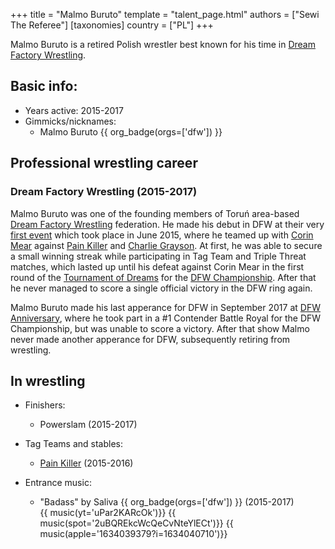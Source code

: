 +++
title = "Malmo Buruto"
template = "talent_page.html"
authors = ["Sewi The Referee"]
[taxonomies]
country = ["PL"]
+++

Malmo Buruto is a retired Polish wrestler best known for his time in [Dream Factory Wrestling](@/o/dfw.md).

## Basic info:

* Years active: 2015-2017
* Gimmicks/nicknames:
  - Malmo Buruto {{ org_badge(orgs=['dfw']) }}

## Professional wrestling career

### Dream Factory Wrestling (2015-2017)

Malmo Buruto was one of the founding members of Toruń area-based [Dream Factory Wrestling](@/o/dfw.md) federation. He made his debut in DFW at their very [first event](@/e/dfw/2015-06-20-dfw-showcase.md) which took place in June 2015, where he teamed up with [Corin Mear](@/w/corin-mear.md) against [Pain Killer](@/w/pain-killer.md) and [Charlie Grayson](@/w/madman-charlie.md). At first, he was able to secure a small winning streak while participating in Tag Team and Triple Threat matches, which lasted up until his defeat against Corin Mear in the first round of the [Tournament of Dreams](@/e/dfw/2016-06-11-dfw-tournament-of-dreams-1.md) for the [DFW Championship](@/c/dfw-championship.md). After that he never managed to score a single official victory in the DFW ring again.

Malmo Buruto made his last apperance for DFW in September 2017 at [DFW Anniversary](@/e/dfw/2017-09-30-dfw-anniversary.md), where he took part in a #1 Contender Battle Royal for the DFW Championship, but was unable to score a victory. After that show Malmo never made another apperance for DFW, subsequently retiring from wrestling.

## In wrestling

* Finishers:
  - Powerslam (2015-2017)

* Tag Teams and stables:
  - [Pain Killer](@/w/pain-killer.md) (2015-2016)

* Entrance music:
  - "Badass" by Saliva
 {{ org_badge(orgs=['dfw']) }} (2015-2017) <br>
 {{ music(yt='uPar2KARcOk')}}
 {{ music(spot='2uBQREkcWcQeCvNteYlECt')}}
 {{ music(apple='1634039379?i=1634040710')}}
